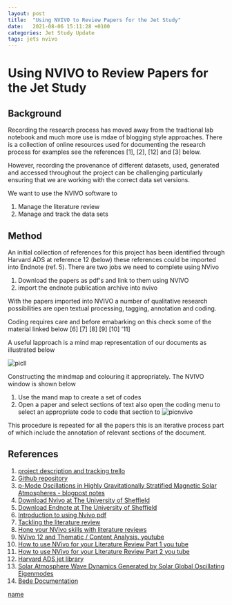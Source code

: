 ```yaml
---
layout: post
title:  "Using NVIVO to Review Papers for the Jet Study"
date:   2021-08-06 15:11:28 +0100
categories: Jet Study Update
tags: jets nvivo
---
```



# Using NVIVO to Review Papers for the Jet Study

## Background

Recording the research process has moved away from the tradtional lab notebook and much more use is mdae of blogging style approaches. There is a collection of online resources used for documenting the research process for examples see the references [1], [2], [12] and [3] below.

However, recording the provenance of different datasets, used, generated and accessed throughout the project can be challenging particularly ensuring that we are working with the correct data set versions.

We want to use the NVIVO software to
1. Manage the literature review
2. Manage and track the data sets

## Method

An initial collection of references for this project has been identified through Harvard ADS at reference 12 (below) these references could be imported into Endnote (ref. 5). There are two jobs we need to complete using NVivo

1. Download the papers as pdf's and link to them using NVIVO
2. import the endnote publication archive into nvivo

With the papers imported into NVIVO a number of qualitative research possibilities are open textual processing, tagging, annotation and coding.

Coding requires care and before emabarking on this check some of the material linked below  [6] [7] [8] [9] [10] '11]

A useful lapproach is a mind map representation of our documents as illustrated below

![picll](https://drive.google.com/uc?export=view&id=1FQKUCAv0O6ee6XCSABmfUuYeDBX78mxx)  




Constructing the mindmap and colouring it appropriately. The NVIVO  window is shown below

1. Use the mand map to create a set of codes
2. Open a paper and select sections of text  also open the coding menu to select an appropriate code to code that section to
![picnvivo](https://drive.google.com/uc?export=view&id=1h7pyQpMlOa4al9qJW9CmB8LotvE4MiH_)  

 This procedure is repeated for all the papers this is an iterative process part of which include the annotation of relevant sections of the document.

## References

1. [project description and tracking trello](https://trello.com/c/0AAAfsv5/24-jet-modelling-project-notes-blog)
2. [Github repository](https://github.com/mikeg64/smaug_jet)
3. [p-Mode Oscillations in Highly Gravitationally Stratified Magnetic Solar Atmospheres - blogpost notes](http://solarwavetheory.blogspot.com/2018/03/p-mode-oscillations-in-magnetic-solar.html)
4. [Download Nvivo at The University of Sheffield](https://www.sheffield.ac.uk/it-services/software/nvivo)
5. [Download Endnote at The University of Sheffield](https://www.sheffield.ac.uk/it-services/software/endnote)
6. [Introduction to using Nvivo pdf](http://www.docs.is.ed.ac.uk/skills/documents/3766/3766.pdf)
7. [Tackling the literature review](https://www.qsrinternational.com/nvivo-qualitative-data-analysis-software/resources/blog/tackling-the-literature-review)
8. [Hone your NVivo skills with literature reviews](https://www.qsrinternational.com/nvivo-qualitative-data-analysis-software/resources/blog/hone-your-nvivo-skills-with-literature-reviews)
9. [NVivo 12 and Thematic / Content Analysis. youtube](https://www.youtube.com/watch?v=5s9-rg1ygWs)
10. [How to use NVivo for your Literature Review Part 1 you tube](https://www.youtube.com/watch?v=IXadOjrca4Q)
11. [How to use NVivo for your Literature Review Part 2 you tube](https://www.youtube.com/watch?v=7dKeBVk755Y)
12. [Harvard ADS jet library](https://ui.adsabs.harvard.edu/user/libraries/IOOcTKJYRqiDXLfgjGd4SQ)
13. [Solar Atmosphere Wave Dynamics Generated by Solar Global Oscillating Eigenmodes](http://solarwavetheory.blogspot.com/2017/12/solar-atmosphere-wave-dynamics.html)
14. [Bede Documentation](https://bede-documentation.readthedocs.io/en/latest/)


[name](http://link.lk)









